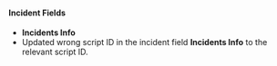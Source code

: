 
#### Incident Fields
- **Incidents Info**
- Updated wrong script ID in the incident field **Incidents Info** to the relevant script ID.
